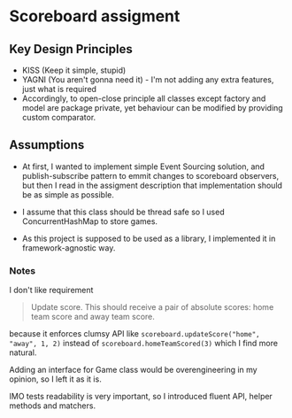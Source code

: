 # Scoreboard assigment

## Key Design Principles

- KISS (Keep it simple, stupid)
- YAGNI (You aren't gonna need it) - I'm not adding any extra features, just what is required
- Accordingly, to open-close principle all classes except factory and model are package
  private, yet behaviour can be modified by providing custom comparator.


## Assumptions
- At first, I wanted to implement simple Event Sourcing solution, and publish-subscribe pattern to emmit
  changes to scoreboard observers, but then I read in the assigment description that implementation should
  be as simple as possible.

- I assume that this class should be thread safe so I used ConcurrentHashMap to store games.

- As this project is supposed to be used as a library, I implemented it in framework-agnostic way. 

### Notes

I don't like requirement 
> Update score. This should receive a pair of absolute scores: home team score and away team score.

because it enforces clumsy API like `scoreboard.updateScore("home", "away", 1, 2)` instead of `scoreboard.homeTeamScored(3)` which I find more natural. 

Adding an interface for Game class would be overengineering in my opinion, so I left it as it is. 

IMO tests readability is very important, so I introduced fluent API, helper methods and matchers. 


